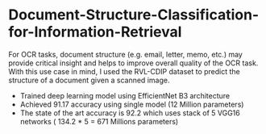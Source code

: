 # Document-Structure-Classification-for-Information-Retrieval
For OCR tasks, document structure (e.g. email, letter, memo, etc.) may provide critical insight and helps to improve overall quality of the OCR task. With this use case in mind, I used the RVL-CDIP dataset to predict the structure of a document given a scanned image.

- Trained deep learning model using EfficientNet B3 architecture
- Achieved 91.17 accuracy using single model (12 Million parameters)
- The state of the art accuracy is 92.2 which uses stack of 5 VGG16 networks ( 134.2 * 5 = 671 Millions parameters)
